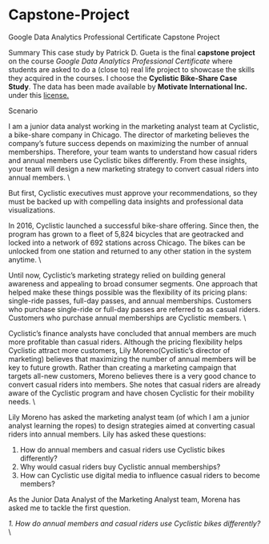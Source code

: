 # Capstone-Project
Google Data Analytics Professional Certificate Capstone Project



Summary
This case study by Patrick D. Gueta is the final __capstone project__ on the course _Google Data Analytics Professional Certificate_ where students are asked to do a (close to) real life project to showcase the skills they acquired in the courses. I choose the __Cyclistic Bike-Share Case Study__. The data has been made available by __Motivate International Inc.__ under this [license.](https://ride.divvybikes.com/data-license-agreement)


Scenario

I am a junior data analyst working in the marketing analyst team at Cyclistic, a bike-share company in Chicago. The director
of marketing believes the company’s future success depends on maximizing the number of annual memberships. Therefore,
your team wants to understand how casual riders and annual members use Cyclistic bikes differently. From these insights,
your team will design a new marketing strategy to convert casual riders into annual members.  \

But first, Cyclistic executives
must approve your recommendations, so they must be backed up with compelling data insights and professional data
visualizations.


In 2016, Cyclistic launched a successful bike-share offering. Since then, the program has grown to a fleet of 5,824 bicycles that
are geotracked and locked into a network of 692 stations across Chicago. The bikes can be unlocked from one station and
returned to any other station in the system anytime.  \

Until now, Cyclistic’s marketing strategy relied on building general awareness and appealing to broad consumer segments.
One approach that helped make these things possible was the flexibility of its pricing plans: single-ride passes, full-day passes,
and annual memberships. Customers who purchase single-ride or full-day passes are referred to as casual riders. Customers
who purchase annual memberships are Cyclistic members.  \

Cyclistic’s finance analysts have concluded that annual members are much more profitable than casual riders. Although the
pricing flexibility helps Cyclistic attract more customers, Lily Moreno(Cyclistic’s director of marketing) believes that maximizing the number of annual members will
be key to future growth. Rather than creating a marketing campaign that targets all-new customers, Moreno believes there is a
very good chance to convert casual riders into members. She notes that casual riders are already aware of the Cyclistic
program and have chosen Cyclistic for their mobility needs.  \

Lily Moreno has asked the marketing analyst team (of which I am a junior analyst learning the ropes) to design strategies aimed at converting casual riders into annual members. Lily has asked these questions:

1. How do annual members and casual riders use Cyclistic bikes differently?
2. Why would casual riders buy Cyclistic annual memberships?
3. How can Cyclistic use digital media to influence casual riders to become members?

As the Junior Data Analyst of the Marketing Analyst team, Morena has asked me to tackle the first question.

_1. How do annual members and casual riders use Cyclistic bikes differently?_   \




